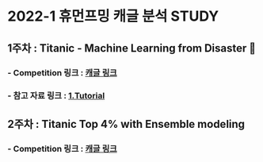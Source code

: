 # 2022-1 휴먼프밍 캐글 분석 STUDY

## 1주차 : Titanic - Machine Learning from Disaster 🚢
### - Competition 링크 : [ 캐글 링크 ](https://www.kaggle.com/c/titanic)      
### - 참고 자료 링크 : [ 1.Tutorial ](https://kaggle-kr.tistory.com/18?category=868316)



      
## 2주차 : Titanic Top 4% with Ensemble modeling 
### - Competition 링크 : [ 캐글 링크 ](https://www.kaggle.com/code/yassineghouzam/titanic-top-4-with-ensemble-modeling/notebook)   


